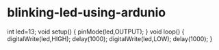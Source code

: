# blinking-led-using-ardunio
int led=13;
void setup()
{
pinMode(led,OUTPUT);
}
void loop()
{
digitalWrite(led,HIGH);
delay(1000);
digitalWrite(led,LOW);
delay(1000);
}
